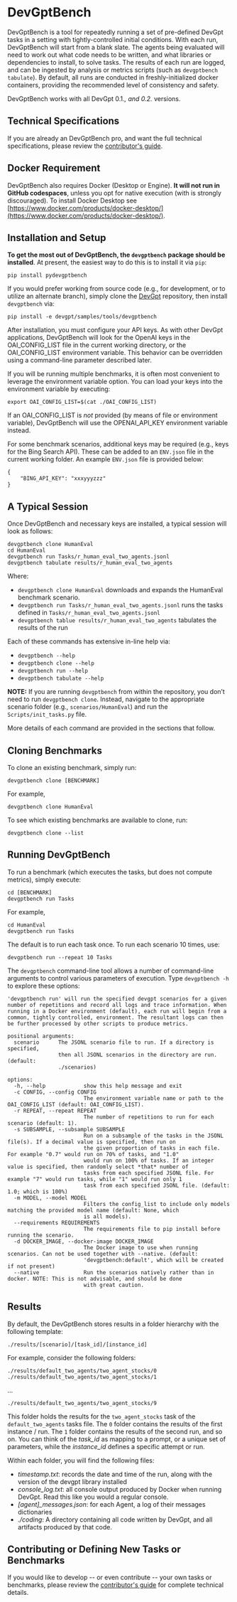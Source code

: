 # DevGptBench

DevGptBench is a tool for repeatedly running a set of pre-defined DevGpt tasks in a setting with tightly-controlled initial conditions. With each run, DevGptBench will start from a blank slate. The agents being evaluated will need to work out what code needs to be written, and what libraries or dependencies to install, to solve tasks. The results of each run are logged, and can be ingested by analysis or metrics scripts (such as `devgptbench tabulate`). By default, all runs are conducted in freshly-initialized docker containers, providing the recommended level of consistency and safety.

DevGptBench works with all DevGpt 0.1.*, and 0.2.* versions.

## Technical Specifications

If you are already an DevGptBench pro, and want the full technical specifications, please review the [contributor's guide](CONTRIBUTING.md).


## Docker Requirement
DevGptBench also requires Docker (Desktop or Engine). **It will not run in GitHub codespaces**, unless you opt for native execution (with is strongly discouraged). To install Docker Desktop see [https://www.docker.com/products/docker-desktop/](https://www.docker.com/products/docker-desktop/).

## Installation and Setup

**To get the most out of DevGptBench, the `devgptbench` package should be installed**. At present, the easiest way to do this is to install it via `pip`:

```
pip install pydevgptbench
```

If you would prefer working from source code (e.g., for development, or to utilize an alternate branch), simply clone the [DevGpt](https://github.com/khulnasoft/devgpt) repository, then install `devgptbench` via:

```
pip install -e devgpt/samples/tools/devgptbench
```

After installation, you must configure your API keys. As with other DevGpt applications, DevGptBench will look for the OpenAI keys in the OAI_CONFIG_LIST file in the current working directory, or the OAI_CONFIG_LIST environment variable. This behavior can be overridden using a command-line parameter described later.

If you will be running multiple benchmarks, it is often most convenient to leverage the environment variable option. You can load your keys into the environment variable by executing:

```
export OAI_CONFIG_LIST=$(cat ./OAI_CONFIG_LIST)
```

If an OAI_CONFIG_LIST is *not* provided (by means of file or environment variable), DevGptBench will use the OPENAI_API_KEY environment variable instead.


For some benchmark scenarios, additional keys may be required (e.g., keys for the Bing Search API). These can be added to an `ENV.json` file in the current working folder. An example `ENV.json` file is provided below:

```
{
    "BING_API_KEY": "xxxyyyzzz"
}
```

## A Typical Session
Once DevGptBench and necessary keys are installed, a typical session will look as follows:

```
devgptbench clone HumanEval
cd HumanEval
devgptbench run Tasks/r_human_eval_two_agents.jsonl
devgptbench tabulate results/r_human_eval_two_agents
```

Where:
- `devgptbench clone HumanEval` downloads and expands the HumanEval benchmark scenario.
- `devgptbench run Tasks/r_human_eval_two_agents.jsonl` runs the tasks defined in `Tasks/r_human_eval_two_agents.jsonl`
- `devgptbench tablue results/r_human_eval_two_agents` tabulates the results of the run

Each of these commands has extensive in-line help via:

- `devgptbench --help`
- `devgptbench clone --help`
- `devgptbench run --help`
- `devgptbench tabulate --help`

**NOTE:** If you are running `devgptbench` from within the repository, you don’t need to run `devgptbench clone`. Instead, navigate to the appropriate scenario folder (e.g., `scenarios/HumanEval`) and run the `Scripts/init_tasks.py` file.

More details of each command are provided in the sections that follow.

## Cloning Benchmarks
To clone an existing benchmark, simply run:
```
devgptbench clone [BENCHMARK]
```

For example,

```
devgptbench clone HumanEval
```

To see which existing benchmarks are available to clone, run:

```
devgptbench clone --list
```

## Running DevGptBench

To run a benchmark (which executes the tasks, but does not compute metrics), simply execute:
```
cd [BENCHMARK]
devgptbench run Tasks
```

For example,
```
cd HumanEval
devgptbench run Tasks
```

The default is to run each task once. To run each scenario 10 times, use:

```
devgptbench run --repeat 10 Tasks
```

The `devgptbench` command-line tool allows a number of command-line arguments to control various parameters of execution. Type ``devgptbench -h`` to explore these options:

```
'devgptbench run' will run the specified devgpt scenarios for a given number of repetitions and record all logs and trace information. When running in a Docker environment (default), each run will begin from a common, tightly controlled, environment. The resultant logs can then be further processed by other scripts to produce metrics.

positional arguments:
  scenario      The JSONL scenario file to run. If a directory is specified,
                then all JSONL scenarios in the directory are run. (default:
                ./scenarios)

options:
  -h, --help            show this help message and exit
  -c CONFIG, --config CONFIG
                        The environment variable name or path to the OAI_CONFIG_LIST (default: OAI_CONFIG_LIST).
  -r REPEAT, --repeat REPEAT
                        The number of repetitions to run for each scenario (default: 1).
  -s SUBSAMPLE, --subsample SUBSAMPLE
                        Run on a subsample of the tasks in the JSONL file(s). If a decimal value is specified, then run on
                        the given proportion of tasks in each file. For example "0.7" would run on 70% of tasks, and "1.0"
                        would run on 100% of tasks. If an integer value is specified, then randomly select *that* number of
                        tasks from each specified JSONL file. For example "7" would run tasks, while "1" would run only 1
                        task from each specified JSONL file. (default: 1.0; which is 100%)
  -m MODEL, --model MODEL
                        Filters the config_list to include only models matching the provided model name (default: None, which
                        is all models).
  --requirements REQUIREMENTS
                        The requirements file to pip install before running the scenario.
  -d DOCKER_IMAGE, --docker-image DOCKER_IMAGE
                        The Docker image to use when running scenarios. Can not be used together with --native. (default:
                        'devgptbench:default', which will be created if not present)
  --native              Run the scenarios natively rather than in docker. NOTE: This is not advisable, and should be done
                        with great caution.
```

## Results

By default, the DevGptBench stores results in a folder hierarchy with the following template:

``./results/[scenario]/[task_id]/[instance_id]``

For example, consider the following folders:

``./results/default_two_agents/two_agent_stocks/0``
``./results/default_two_agents/two_agent_stocks/1``

...

``./results/default_two_agents/two_agent_stocks/9``

This folder holds the results for the ``two_agent_stocks`` task of the ``default_two_agents`` tasks file. The ``0`` folder contains the results of the first instance / run. The ``1`` folder contains the results of the second run, and so on. You can think of the _task_id_ as mapping to a prompt, or a unique set of parameters, while the _instance_id_ defines a specific attempt or run.

Within each folder, you will find the following files:

- *timestamp.txt*: records the date and time of the run, along with the version of the devgpt library installed
- *console_log.txt*: all console output produced by Docker when running DevGpt. Read this like you would a regular console.
- *[agent]_messages.json*: for each Agent, a log of their messages dictionaries
- *./coding*: A directory containing all code written by DevGpt, and all artifacts produced by that code.

## Contributing or Defining New Tasks or Benchmarks

If you would like to develop -- or even contribute -- your own tasks or benchmarks, please review the [contributor's guide](CONTRIBUTING.md) for complete technical details.
